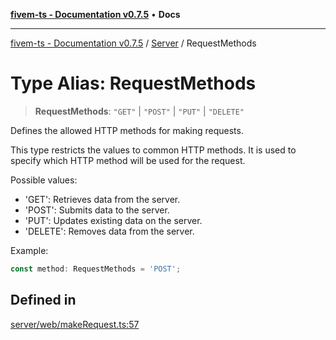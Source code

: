 [**fivem-ts - Documentation v0.7.5**](../../../README.md) • **Docs**

***

[fivem-ts - Documentation v0.7.5](../../../README.md) / [Server](../README.md) / RequestMethods

# Type Alias: RequestMethods

> **RequestMethods**: `"GET"` \| `"POST"` \| `"PUT"` \| `"DELETE"`

Defines the allowed HTTP methods for making requests.

This type restricts the values to common HTTP methods. It is used to
specify which HTTP method will be used for the request.

Possible values:
- 'GET': Retrieves data from the server.
- 'POST': Submits data to the server.
- 'PUT': Updates existing data on the server.
- 'DELETE': Removes data from the server.

Example:
```ts
const method: RequestMethods = 'POST';
```

## Defined in

[server/web/makeRequest.ts:57](https://github.com/Purpose-Dev/fivem-ts/blob/main/src/server/web/makeRequest.ts#L57)
